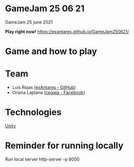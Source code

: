 # GameJam 25 06 21
GameJam 25 june 2021

**Play right now!**
https://exantares.github.io/GameJam250621/

# Game and how to play

# Team
  - Luis Rojas ([exAntares - GitHub](https://github.com/exAntares))
  - Oriana Laplana ([cegata - Facebook](https://www.facebook.com/cegata/))
 
# Technologies
[Unity](ProjectSettings/ProjectVersion.txt)

# Reminder for running locally
Run local server
http-server -p 8000